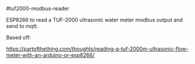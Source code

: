 #tuf2000-modbus-reader

ESP8266 to read a TUF-2000 ultrasonic water meter modbus output and send
to mqtt.

Based off:

https://partofthething.com/thoughts/reading-a-tuf-2000m-ultrasonic-flow-meter-with-an-arduino-or-esp8266/
